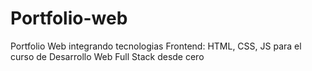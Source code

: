 # Portfolio-web

Portfolio Web integrando tecnologias Frontend: HTML, CSS, JS para el curso de Desarrollo Web Full Stack desde cero
